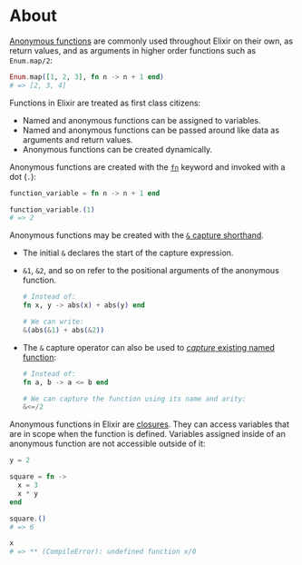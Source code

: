 # About

[Anonymous functions][anon-fns] are commonly used throughout Elixir on their own, as return values, and as arguments in higher order functions such as `Enum.map/2`:

```elixir
Enum.map([1, 2, 3], fn n -> n + 1 end)
# => [2, 3, 4]
```

Functions in Elixir are treated as first class citizens:

- Named and anonymous functions can be assigned to variables.
- Named and anonymous functions can be passed around like data as arguments and return values.
- Anonymous functions can be created dynamically.

Anonymous functions are created with the [`fn`][kernel-fn] keyword and invoked with a dot (`.`):

```elixir
function_variable = fn n -> n + 1 end

function_variable.(1)
# => 2
```

Anonymous functions may be created with the [`&` capture shorthand][kernel-capture].

- The initial `&` declares the start of the capture expression.
- `&1`, `&2`, and so on refer to the positional arguments of the anonymous function.

  ```elixir
  # Instead of:
  fn x, y -> abs(x) + abs(y) end

  # We can write:
  &(abs(&1) + abs(&2))
  ```

- The `&` capture operator can also be used to [_capture_ existing named function][capture]:

  ```elixir
  # Instead of:
  fn a, b -> a <= b end

  # We can capture the function using its name and arity:
  &<=/2
  ```

Anonymous functions in Elixir are [closures][closure]. They can access variables that are in scope when the function is defined. Variables assigned inside of an anonymous function are not accessible outside of it:

```elixir
y = 2

square = fn ->
  x = 3
  x * y
end

square.()
# => 6

x
# => ** (CompileError): undefined function x/0
```

[anon-fns]: https://hexdocs.pm/elixir/anonymous-functions.html
[kernel-fn]: https://hexdocs.pm/elixir/Kernel.SpecialForms.html#fn/1
[kernel-capture]: https://hexdocs.pm/elixir/Kernel.SpecialForms.html#&/1
[capture]: https://dockyard.com/blog/2016/08/05/understand-capture-operator-in-elixir
[closure]: https://en.wikipedia.org/wiki/Closure_(computer_programming)
